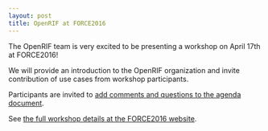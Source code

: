 ```yaml
---
layout: post
title: OpenRIF at FORCE2016
---
```


The OpenRIF team is very excited to be presenting a workshop on April 17th at FORCE2016!

We will provide an introduction to the OpenRIF organization and invite contribution of use cases from workshop participants.

Participants are invited to [add comments and questions to the agenda document](https://docs.google.com/document/d/1_cnHSHnNeE8FeqB5JtSkvIWmqTXKMnTlpS_uWmu5yEM/).

See [the full workshop details at the FORCE2016 website](http://force2016.sched.org/event/5wKC).

